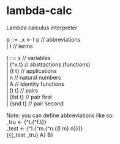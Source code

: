 # lambda-calc
Lambda calculus interpreter

p ::= _x <- t p // abbreviations  
    | t         // terms  

t ::= x       // variables  
    | {^x.t}  // abstractions (functions)  
    | {t t}   // applications  
    | n       // natural numbers  
    | A       // identity functions  
    | [t t]   // pairs  
    | {fst t} // pair first  
    | {snd t} // pair second  

Note: you can define abbreviations like so:  
_tru  <- {^t.{^f.t}}  
_test <- {^l.{^m.{^n.{{l m} n}}}}  
{{{_test _tru} A} B}  
